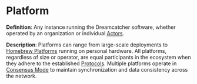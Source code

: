 # Platform

**Definition**: Any instance running the Dreamcatcher software, whether operated by an organization or individual [Actors](#actor).

**Description**: Platforms can range from large-scale deployments to [Homebrew Platforms](#homebrew-platforms) running on personal hardware. All platforms, regardless of size or operator, are equal participants in the ecosystem when they adhere to the established [Protocols](#protocol). Multiple platforms operate in [Consensus Mode](#consensus-mode) to maintain synchronization and data consistency across the network. 